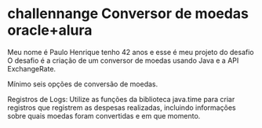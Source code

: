 # challennange Conversor de moedas oracle+alura


Meu nome é Paulo Henrique tenho 42 anos e esse é meu projeto do desafio
O desafio é a criação de um conversor de moedas usando Java e a API ExchangeRate.

Mínimo seis opções de conversão de moedas.

Registros de Logs: Utilize as funções da biblioteca java.time para criar registros que registrem as despesas realizadas, incluindo informações sobre quais moedas foram convertidas e em que momento.
